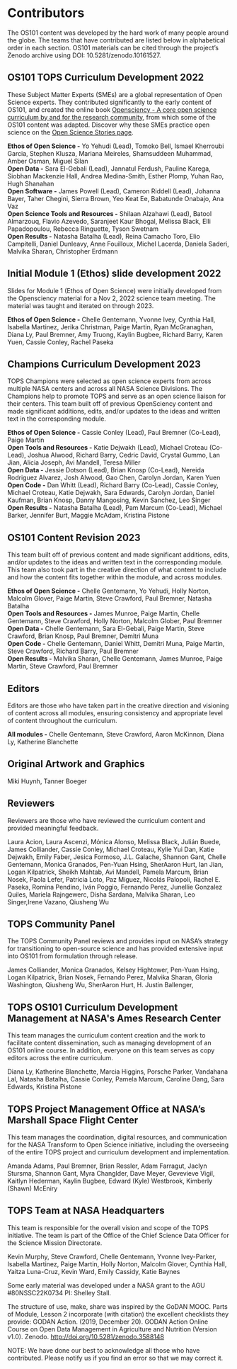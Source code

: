 # Contributors

The OS101 content was developed by the hard work of many people around the globe. The teams that have contributed are listed below in alphabetical order in each section.  OS101 materials can be cited through the project’s Zenodo archive using DOI: 10.5281/zenodo.10161527.

## OS101 TOPS Curriculum Development 2022

These Subject Matter Experts (SMEs) are a global representation of Open Science experts. They contributed significantly to the early content of OS101, and created the online book [Opensciency - A core open science curriculum by and for the research community](https://opensciency.github.io/sprint-content/), from which some of the OS101 content was adapted. Discover why these SMEs practice open science on the [Open Science Stories page](https://github.com/nasa/Transform-to-Open-Science/blob/main/docs/Area1_Engagement/Open-Science-Stories/SME_Why-I-Practice-Open-Science.md).

**Ethos of Open Science -** Yo Yehudi (Lead), Tomoko Bell, Ismael Kherroubi Garcia, Stephen Klusza, Mariana Meireles, Shamsuddeen Muhammad, Amber Osman, Miguel Silan  
**Open Data -** Sara El-Gebali (Lead), Jannatul Ferdush, Pauline Karega, Siobhan Mackenzie Hall, Andrea Medina-Smith, Esther Plomp, Yuhan Rao, Hugh Shanahan  
**Open Software -** James Powell (Lead), Cameron Riddell (Lead), Johanna Bayer, Taher Chegini, Sierra Brown, Yeo Keat Ee, Babatunde Onabajo, Ana Vaz  
**Open Science Tools and Resources -** Shilaan Alzahawi (Lead), Batool Almarzouq, Flavio Azevedo, Saranjeet Kaur Bhogal, Melissa Black, Elli Papadopoulou, Rebecca Ringuette, Tyson Swetnam  
**Open Results -** Natasha Batalha (Lead), Reina Camacho Toro, Elio Campitelli, Daniel Dunleavy, Anne Fouilloux, Michel Lacerda, Daniela Saderi, Malvika Sharan, Christopher Erdmann  

## Initial Module 1 (Ethos) slide development 2022
Slides for Module 1 (Ethos of Open Science) were initially developed from the Opensciency material for a Nov 2, 2022 science team meeting. The material was taught and iterated on through 2023.  

**Ethos of Open Science -** Chelle Gentemann, Yvonne Ivey, Cynthia Hall, Isabella Martinez, Jerika Christman, Paige Martin, Ryan McGranaghan, Diana Ly, Paul Bremner, Amy Truong, Kaylin Bugbee, Richard Barry, Karen Yuen, Cassie Conley, Rachel Paseka

## Champions Curriculum Development 2023

TOPS Champions were selected as open science experts from across multiple NASA centers and across all NASA Science Divisions. The Champions help to promote TOPS and serve as an open science liaison for their centers. This team built off of previous OpenSciency content and made significant additions, edits, and/or updates to the ideas and written text in the corresponding module.

**Ethos of Open Science -** Cassie Conley (Lead), Paul Bremner (Co-Lead), Paige Martin  
**Open Tools and Resources -** Katie Dejwakh (Lead), Michael Croteau (Co-Lead), Joshua Alwood, Richard Barry, Cedric David, Crystal Gummo, Lan Jian, Alicia Joseph, Avi Mandell, Teresa Miller  
**Open Data -** Jessie Dotson  (Lead), Brian Knosp (Co-Lead), Nereida Rodriguez Alvarez, Josh Alwood, Gao Chen, Carolyn Jordan, Karen Yuen  
**Open Code -** Dan Whitt (Lead), Richard Barry (Co-Lead), Cassie Conley, Michael Croteau, Katie Dejwakh, Sara Edwards, Carolyn Jordan, Daniel Kaufman, Brian Knosp, Danny Mangosing, Kevin Sanchez, Leo Singer  
**Open Results -** Natasha Batalha (Lead), Pam Marcum (Co-Lead), Michael Barker, Jennifer Burt, Maggie McAdam, Kristina Pistone  

## OS101 Content Revision 2023

This team built off of previous content and made significant additions, edits, and/or updates to the ideas and written text in the corresponding module. This team also took part in the creative direction of what content to include and how the content fits together within the module, and across modules.

**Ethos of Open Science -** Chelle Gentemann, Yo Yehudi, Holly Norton, Malcolm Glover, Paige Martin, Steve Crawford, Paul Bremner, Natasha Batalha  
**Open Tools and Resources -** James Munroe, Paige Martin, Chelle Gentemann, Steve Crawford, Holly Norton, Malcolm Glober, Paul Bremner  
**Open Data -** Chelle Gentemann, Sara El-Gebali, Paige Martin, Steve Crawford, Brian Knosp, Paul Bremner, Demitri Muna  
**Open Code -** Chelle Gentemann, Daniel Whitt, Demitri Muna, Paige Martin, Steve Crawford, Richard Barry, Paul Bremner  
**Open Results -** Malvika Sharan, Chelle Gentemann, James Munroe, Paige Martin, Steve Crawford, Paul Bremner  

## Editors
Editors are those who have taken part in the creative direction and visioning of content across all modules, ensuring consistency and appropriate level of content throughout the curriculum.

**All modules -** Chelle Gentemann, Steve Crawford, Aaron McKinnon, Diana Ly, Katherine Blanchette

## Original Artwork and Graphics
Miki Huynh, Tanner Boeger

## Reviewers
Reviewers are those who have reviewed the curriculum content and provided meaningful feedback.

Laura Acion, Laura Ascenzi, Mónica Alonso, Melissa Black, Julián Buede, James Colliander, Cassie Conley, Michael Croteau, Kylie Yui Dan, Katie Dejwakh, Emily Faber, Jesica Formoso, J.L. Galache, Shannon Gant, Chelle Gentemann, Monica Granados, Pen-Yuan Hsing, SherAaron Hurt, Ian Jian, Logan Kilpatrick, Sheikh Mahtab, Avi Mandell, Pamela Marcum, Brian Nosek, Paola Lefer, Patricia Loto, Paz Míguez, Nicolás Palopoli, Rachel E. Paseka, Romina Pendino, Iván Poggio, Fernando Perez, Junellie Gonzalez Quiles, Mariela Rajngewerc, Disha Sardana, Malvika Sharan, Leo Singer,Irene Vazano, Qiusheng Wu

## TOPS Community Panel
The TOPS Community Panel reviews and provides input on NASA’s strategy for transitioning to open-source science and has provided extensive input into OS101 from formulation through release. 

James Colliander, Monica Granados, Kelsey Hightower, Pen-Yuan Hsing, Logan Kilpatrick, Brian Nosek, Fernando Perez, Malvika Sharan, Gloria Washington, Qiusheng Wu, SherAaron Hurt, H. Justin Ballenger, 

## TOPS OS101 Curriculum Development Management at NASA's Ames Research Center

This team manages the curriculum content creation and the work to facilitate content dissemination, such as managing development of an OS101 online course. In addition, everyone on this team serves as copy editors across the entire curriculum.

Diana Ly, Katherine Blanchette, Marcia Higgins, Porsche Parker, Vandahana Lal, Natasha Batalha, Cassie Conley, Pamela Marcum, Caroline Dang, Sara Edwards, Kristina Pistone

## TOPS Project Management Office at NASA’s Marshall Space Flight Center

This team manages the coordination, digital resources, and communication for the NASA Transform to Open Science initiative, including the overseeing of the entire TOPS project and curriculum development and implementation.

Amanda Adams, Paul Bremner, Brian Ressler, Adam Farragut, Jaclyn Stursma, Shannon Gant, Myra Changlder, Dave Meyer, Gevevieve Vigil, Kaitlyn Hederman, Kaylin Bugbee, Edward (Kyle) Westbrook, Kimberly (Shawn) McEniry

## TOPS Team at NASA Headquarters
This team is responsible for the overall vision and scope of the TOPS initiative.  The team is part of the Office of the Chief Science Data Officer for the Science Mission Directorate. 

Kevin Murphy, Steve Crawford, Chelle Gentemann, Yvonne Ivey-Parker, Isabella Martinez, Paige Martin, Holly Norton, Malcolm Glover, Cynthia Hall, Yaitza Luna-Cruz, Kevin Ward, Emily Cassidy, Katie Baynes

Some early material was developed under a NASA grant to the AGU #80NSSC22K0734 PI: Shelley Stall. 

The structure of use, make, share was inspired by the GoDAN MOOC. Parts of Module, Lesson 2 incorporate (with citation) the excellent checklists they provide: GODAN Action. (2019, December 20). GODAN Action Online Course on Open Data Management in Agriculture and Nutrition (Version v1.0). Zenodo. http://doi.org/10.5281/zenodo.3588148

NOTE: We have done our best to acknowledge all those who have contributed. Please notify us if you find an error so that we may correct it.
